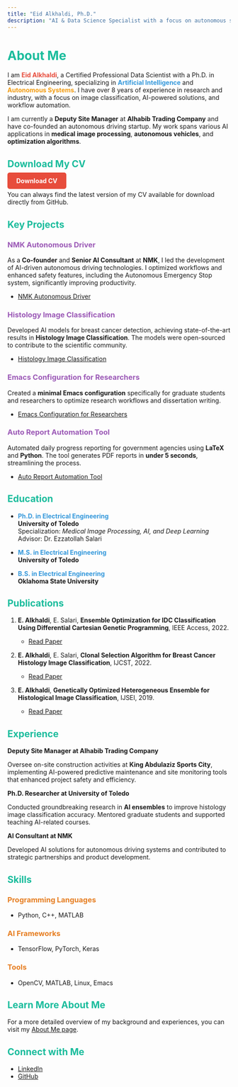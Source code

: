 ```yaml
---
title: "Eid Alkhaldi, Ph.D."
description: "AI & Data Science Specialist with a focus on autonomous systems and AI-powered solutions"
---
```


# <span style="color:#1abc9c;">About Me</span>

I am **<span style="color:#e74c3c;">Eid Alkhaldi</span>**, a Certified Professional Data Scientist with a Ph.D. in Electrical Engineering, specializing in **<span style="color:#3498db;">Artificial Intelligence</span>** and **<span style="color:#f39c12;">Autonomous Systems</span>**. I have over 8 years of experience in research and industry, with a focus on image classification, AI-powered solutions, and workflow automation.

I am currently a **Deputy Site Manager** at **Alhabib Trading Company** and have co-founded an autonomous driving startup. My work spans various AI applications in **medical image processing**, **autonomous vehicles**, and **optimization algorithms**.

## <span style="color:#1abc9c;">Download My CV</span>

<a href="https://raw.githubusercontent.com/alkhaldieid/cv/master/cv.pdf" class="button" style="background-color:#e74c3c; color:#ffffff; padding: 10px 20px; border-radius: 5px; text-decoration: none; font-weight: bold;">Download CV</a>

You can always find the latest version of my CV available for download directly from GitHub.

## <span style="color:#1abc9c;">Key Projects</span>

### <span style="color:#9b59b6;">NMK Autonomous Driver</span>

As a **Co-founder** and **Senior AI Consultant** at **NMK**, I led the development of AI-driven autonomous driving technologies. I optimized workflows and enhanced safety features, including the Autonomous Emergency Stop system, significantly improving productivity.

- [NMK Autonomous Driver](https://nmk.sa)

### <span style="color:#9b59b6;">Histology Image Classification</span>

Developed AI models for breast cancer detection, achieving state-of-the-art results in **Histology Image Classification**. The models were open-sourced to contribute to the scientific community.

- [Histology Image Classification](https://github.com/alkhaldieid/iciar)

### <span style="color:#9b59b6;">Emacs Configuration for Researchers</span>

Created a **minimal Emacs configuration** specifically for graduate students and researchers to optimize research workflows and dissertation writing.

- [Emacs Configuration for Researchers](https://github.com/alkhaldieid/new_emacs)

### <span style="color:#9b59b6;">Auto Report Automation Tool</span>

Automated daily progress reporting for government agencies using **LaTeX** and **Python**. The tool generates PDF reports in **under 5 seconds**, streamlining the process.

- [Auto Report Automation Tool](https://github.com/alkhaldieid/auto_report)

## <span style="color:#1abc9c;">Education</span>

- **<span style="color:#3498db;">Ph.D. in Electrical Engineering</span>**  
  **University of Toledo**  
  Specialization: *Medical Image Processing, AI, and Deep Learning*  
  Advisor: Dr. Ezzatollah Salari

- **<span style="color:#3498db;">M.S. in Electrical Engineering</span>**  
  **University of Toledo**

- **<span style="color:#3498db;">B.S. in Electrical Engineering</span>**  
  **Oklahoma State University**

## <span style="color:#1abc9c;">Publications</span>

1. **E. Alkhaldi**, E. Salari, **Ensemble Optimization for IDC Classification Using Differential Cartesian Genetic Programming**, IEEE Access, 2022.
   - [Read Paper](https://ieeexplore.ieee.org/document/9978635)

2. **E. Alkhaldi**, E. Salari, **Clonal Selection Algorithm for Breast Cancer Histology Image Classification**, IJCST, 2022.
   - [Read Paper](https://www.ijcst.com/vol12/issue1/3-eid-alkhaldi.pdf)

3. **E. Alkhaldi**, **Genetically Optimized Heterogeneous Ensemble for Histological Image Classification**, IJSEI, 2019.
   - [Read Paper](http://www.ijsei.com/papers/ijsei-89519-16.pdf)

## <span style="color:#1abc9c;">Experience</span>

**Deputy Site Manager at Alhabib Trading Company**

Oversee on-site construction activities at **King Abdulaziz Sports City**, implementing AI-powered predictive maintenance and site monitoring tools that enhanced project safety and efficiency.

**Ph.D. Researcher at University of Toledo**

Conducted groundbreaking research in **AI ensembles** to improve histology image classification accuracy. Mentored graduate students and supported teaching AI-related courses.

**AI Consultant at NMK**

Developed AI solutions for autonomous driving systems and contributed to strategic partnerships and product development.

## <span style="color:#1abc9c;">Skills</span>

### <span style="color:#e67e22;">Programming Languages</span>

- Python, C++, MATLAB

### <span style="color:#e67e22;">AI Frameworks</span>

- TensorFlow, PyTorch, Keras

### <span style="color:#e67e22;">Tools</span>

- OpenCV, MATLAB, Linux, Emacs

## <span style="color:#1abc9c;">Learn More About Me</span>

For a more detailed overview of my background and experiences, you can visit my [About Me page](/about).

## <span style="color:#1abc9c;">Connect with Me</span>

- [LinkedIn](https://www.linkedin.com/in/eid-alkhaldi-ph-d-38a10212a/)
- [GitHub](https://github.com/alkhaldieid)
